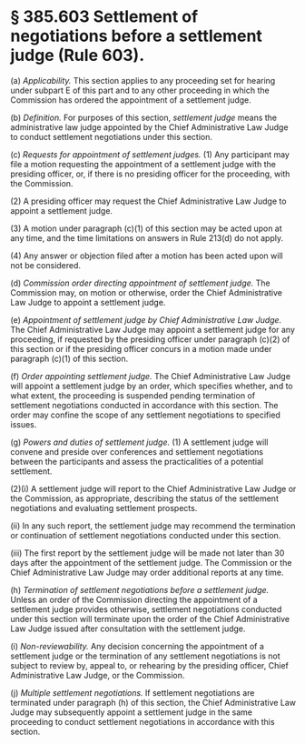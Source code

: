 # § 385.603   Settlement of negotiations before a settlement judge (Rule 603).

(a) *Applicability.* This section applies to any proceeding set for hearing under subpart E of this part and to any other proceeding in which the Commission has ordered the appointment of a settlement judge.


(b) *Definition.* For purposes of this section, *settlement judge* means the administrative law judge appointed by the Chief Administrative Law Judge to conduct settlement negotiations under this section.


(c) *Requests for appointment of settlement judges.* (1) Any participant may file a motion requesting the appointment of a settlement judge with the presiding officer, or, if there is no presiding officer for the proceeding, with the Commission.


(2) A presiding officer may request the Chief Administrative Law Judge to appoint a settlement judge.


(3) A motion under paragraph (c)(1) of this section may be acted upon at any time, and the time limitations on answers in Rule 213(d) do not apply.


(4) Any answer or objection filed after a motion has been acted upon will not be considered.


(d) *Commission order directing appointment of settlement judge.* The Commission may, on motion or otherwise, order the Chief Administrative Law Judge to appoint a settlement judge.


(e) *Appointment of settlement judge by Chief Administrative Law Judge.* The Chief Administrative Law Judge may appoint a settlement judge for any proceeding, if requested by the presiding officer under paragraph (c)(2) of this section or if the presiding officer concurs in a motion made under paragraph (c)(1) of this section.


(f) *Order appointing settlement judge.* The Chief Administrative Law Judge will appoint a settlement judge by an order, which specifies whether, and to what extent, the proceeding is suspended pending termination of settlement negotiations conducted in accordance with this section. The order may confine the scope of any settlement negotiations to specified issues.


(g) *Powers and duties of settlement judge.* (1) A settlement judge will convene and preside over conferences and settlement negotiations between the participants and assess the practicalities of a potential settlement.


(2)(i) A settlement judge will report to the Chief Administrative Law Judge or the Commission, as appropriate, describing the status of the settlement negotiations and evaluating settlement prospects.


(ii) In any such report, the settlement judge may recommend the termination or continuation of settlement negotiations conducted under this section.


(iii) The first report by the settlement judge will be made not later than 30 days after the appointment of the settlement judge. The Commission or the Chief Administrative Law Judge may order additional reports at any time.


(h) *Termination of settlement negotiations before a settlement judge.* Unless an order of the Commission directing the appointment of a settlement judge provides otherwise, settlement negotiations conducted under this section will terminate upon the order of the Chief Administrative Law Judge issued after consultation with the settlement judge.


(i) *Non-reviewability.* Any decision concerning the appointment of a settlement judge or the termination of any settlement negotiations is not subject to review by, appeal to, or rehearing by the presiding officer, Chief Administrative Law Judge, or the Commission.


(j) *Multiple settlement negotiations.* If settlement negotiations are terminated under paragraph (h) of this section, the Chief Administrative Law Judge may subsequently appoint a settlement judge in the same proceeding to conduct settlement negotiations in accordance with this section. 




